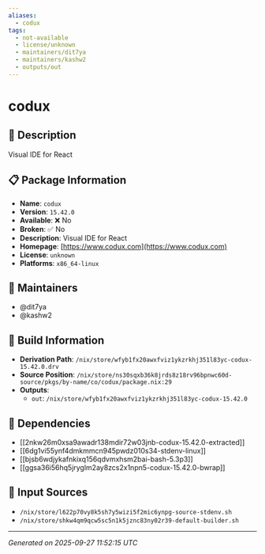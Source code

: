 ```yaml
---
aliases:
  - codux
tags:
  - not-available
  - license/unknown
  - maintainers/dit7ya
  - maintainers/kashw2
  - outputs/out
---
```


# codux

## 📝 Description

Visual IDE for React

## 📋 Package Information

- **Name**: `codux`
- **Version**: `15.42.0`
- **Available**: ❌ No
- **Broken**: ✅ No
- **Description**: Visual IDE for React
- **Homepage**: [https://www.codux.com](https://www.codux.com)
- **License**: `unknown`
- **Platforms**: `x86_64-linux`
## 👥 Maintainers

- @dit7ya
- @kashw2


## 🔧 Build Information

- **Derivation Path**: `/nix/store/wfyb1fx20awxfviz1ykzrkhj351l83yc-codux-15.42.0.drv`
- **Source Position**: `/nix/store/ns30sqxb36k8jrds8z18rv96bpnwc60d-source/pkgs/by-name/co/codux/package.nix:29`
- **Outputs**:
  - `out`:  `/nix/store/wfyb1fx20awxfviz1ykzrkhj351l83yc-codux-15.42.0`

## 🔗 Dependencies

- [[2nkw26m0xsa9awadr138mdir72w03jnb-codux-15.42.0-extracted]]
- [[6dg1vi55ynf4dmkmmcn945pwdz010s34-stdenv-linux]]
- [[bjsb6wdjykafnkixq156qdvmxhsm2bai-bash-5.3p3]]
- [[ggsa36i56hq5jryglm2ay8zcs2x1npn5-codux-15.42.0-bwrap]]

## 📁 Input Sources

- `/nix/store/l622p70vy8k5sh7y5wizi5f2mic6ynpg-source-stdenv.sh`
- `/nix/store/shkw4qm9qcw5sc5n1k5jznc83ny02r39-default-builder.sh`

---
*Generated on 2025-09-27 11:52:15 UTC*
